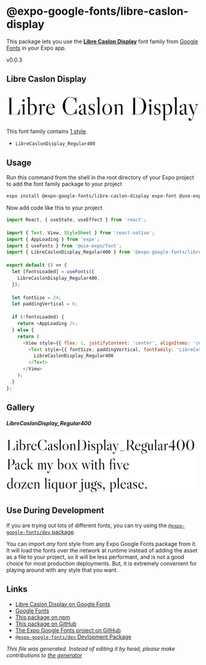 # @expo-google-fonts/libre-caslon-display

This package lets you use the [**Libre Caslon Display**](https://fonts.google.com/specimen/Libre+Caslon+Display) font family from [Google Fonts](https://fonts.google.com/) in your Expo app.

v0.0.3

## Libre Caslon Display

![Libre Caslon Display](./font-family.png)

This font family contains [1 style](#gallery).

- `LibreCaslonDisplay_Regular400`

## Usage

Run this command from the shell in the root directory of your Expo project to add the font family package to your project
```sh
expo install @expo-google-fonts/libre-caslon-display expo-font @use-expo/font
```

Now add code like this to your project
```js
import React, { useState, useEffect } from 'react';

import { Text, View, StyleSheet } from 'react-native';
import { AppLoading } from 'expo';
import { useFonts } from '@use-expo/font';
import { LibreCaslonDisplay_Regular400 } from '@expo-google-fonts/libre-caslon-display';

export default () => {
  let [fontsLoaded] = useFonts({
    LibreCaslonDisplay_Regular400,
  });

  let fontSize = 24;
  let paddingVertical = 6;

  if (!fontsLoaded) {
    return <AppLoading />;
  } else {
    return (
      <View style={{ flex: 1, justifyContent: 'center', alignItems: 'center' }}>
        <Text style={{ fontSize, paddingVertical, fontFamily: 'LibreCaslonDisplay_Regular400' }}>
          LibreCaslonDisplay_Regular400
        </Text>
      </View>
    );
  }
};

```

## Gallery

##### LibreCaslonDisplay_Regular400
![LibreCaslonDisplay_Regular400](./c30a6ef1396c17e855a72b95f2848b064fceedce5de3bc974c99f5a75c48148f.ttf.png)


## Use During Development

If you are trying out lots of different fonts, you can try using the [`@expo-google-fonts/dev` package](https://www.npmjs.com/package/@expo-google-fonts/dev).

You can import *any* font style from any Expo Google Fonts package from it. It will load the fonts
over the network at runtime instead of adding the asset as a file to your project, so it will be 
less performant, and is not a good choice for most production deployments. But, it is extremely convenient
for playing around with any style that you want.

## Links

- [Libre Caslon Display on Google Fonts](https://fonts.google.com/specimen/Libre+Caslon+Display)
- [Google Fonts](https://fonts.google.com/)
- [This package on npm](https://www.npmjs.com/package/@expo-google-fonts/libre-caslon-display)
- [This package on GitHub](https://github.com/expo/google-fonts/tree/master/font-packages/libre-caslon-display)
- [The Expo Google Fonts project on GitHub](https://github.com/expo/google-fonts)
- [`@expo-google-fonts/dev` Devlopment Package](https://github.com/expo/google-fonts/tree/master/font-packages/dev)


*This file was generated. Instead of editing it by head, please make contributions to [the generator](https://github.com/expo/google-fonts/tree/master/packages/generator)*
